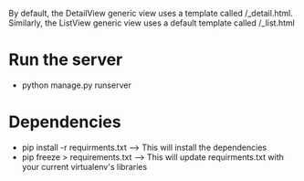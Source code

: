 By default, the DetailView generic view uses a template called <app name>/<model name>_detail.html.
Similarly, the ListView generic view uses a default template called <app name>/<model name>_list.html


# Run the server
- python manage.py runserver

# Dependencies
- pip install -r requirments.txt --> This will install the dependencies
- pip freeze > requirements.txt --> This will update requirments.txt with your current virtualenv's libraries
